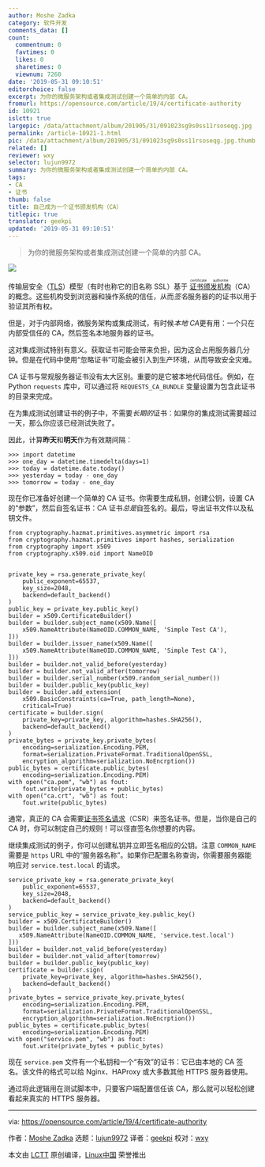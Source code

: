 ```yaml
---
author: Moshe Zadka
category: 软件开发
comments_data: []
count:
  commentnum: 0
  favtimes: 0
  likes: 0
  sharetimes: 0
  viewnum: 7260
date: '2019-05-31 09:10:51'
editorchoice: false
excerpt: 为你的微服务架构或者集成测试创建一个简单的内部 CA。
fromurl: https://opensource.com/article/19/4/certificate-authority
id: 10921
islctt: true
largepic: /data/attachment/album/201905/31/091023sg9s0ss11rsoseqg.jpg
permalink: /article-10921-1.html
pic: /data/attachment/album/201905/31/091023sg9s0ss11rsoseqg.jpg.thumb.jpg
related: []
reviewer: wxy
selector: lujun9972
summary: 为你的微服务架构或者集成测试创建一个简单的内部 CA。
tags:
- CA
- 证书
thumb: false
title: 自己成为一个证书颁发机构（CA）
titlepic: true
translator: geekpi
updated: '2019-05-31 09:10:51'
---
```



> 
> 为你的微服务架构或者集成测试创建一个简单的内部 CA。
> 
> 
> 


![](/data/attachment/album/201905/31/091023sg9s0ss11rsoseqg.jpg)


传输层安全（[TLS](https://en.wikipedia.org/wiki/Transport_Layer_Security)）模型（有时也称它的旧名称 SSL）基于<ruby> <a href="https://en.wikipedia.org/wiki/Certificate_authority">  证书颁发机构 </a> <rt>  certificate authoritie </rt></ruby>（CA）的概念。这些机构受到浏览器和操作系统的信任，从而*签名*服务器的的证书以用于验证其所有权。


但是，对于内部网络，微服务架构或集成测试，有时候*本地 CA*更有用：一个只在内部受信任的 CA，然后签名本地服务器的证书。


这对集成测试特别有意义。获取证书可能会带来负担，因为这会占用服务器几分钟。但是在代码中使用“忽略证书”可能会被引入到生产环境，从而导致安全灾难。


CA 证书与常规服务器证书没有太大区别。重要的是它被本地代码信任。例如，在 Python `requests` 库中，可以通过将 `REQUESTS_CA_BUNDLE` 变量设置为包含此证书的目录来完成。


在为集成测试创建证书的例子中，不需要*长期的*证书：如果你的集成测试需要超过一天，那么你应该已经测试失败了。


因此，计算**昨天**和**明天**作为有效期间隔：



```
>>> import datetime
>>> one_day = datetime.timedelta(days=1)
>>> today = datetime.date.today()
>>> yesterday = today - one_day
>>> tomorrow = today - one_day
```

现在你已准备好创建一个简单的 CA 证书。你需要生成私钥，创建公钥，设置 CA 的“参数”，然后自签名证书：CA 证书*总是*自签名的。最后，导出证书文件以及私钥文件。



```
from cryptography.hazmat.primitives.asymmetric import rsa
from cryptography.hazmat.primitives import hashes, serialization
from cryptography import x509
from cryptography.x509.oid import NameOID


private_key = rsa.generate_private_key(
    public_exponent=65537,
    key_size=2048,
    backend=default_backend()
)
public_key = private_key.public_key()
builder = x509.CertificateBuilder()
builder = builder.subject_name(x509.Name([
    x509.NameAttribute(NameOID.COMMON_NAME, 'Simple Test CA'),
]))
builder = builder.issuer_name(x509.Name([
    x509.NameAttribute(NameOID.COMMON_NAME, 'Simple Test CA'),
]))
builder = builder.not_valid_before(yesterday)
builder = builder.not_valid_after(tomorrow)
builder = builder.serial_number(x509.random_serial_number())
builder = builder.public_key(public_key)
builder = builder.add_extension(
    x509.BasicConstraints(ca=True, path_length=None),
    critical=True)
certificate = builder.sign(
    private_key=private_key, algorithm=hashes.SHA256(),
    backend=default_backend()
)
private_bytes = private_key.private_bytes(
    encoding=serialization.Encoding.PEM,
    format=serialization.PrivateFormat.TraditionalOpenSSL,
    encryption_algorithm=serialization.NoEncrption())
public_bytes = certificate.public_bytes(
    encoding=serialization.Encoding.PEM)
with open("ca.pem", "wb") as fout:
    fout.write(private_bytes + public_bytes)
with open("ca.crt", "wb") as fout:
    fout.write(public_bytes)
```

通常，真正的 CA 会需要[证书签名请求](https://en.wikipedia.org/wiki/Certificate_signing_request)（CSR）来签名证书。但是，当你是自己的 CA 时，你可以制定自己的规则！可以径直签名你想要的内容。


继续集成测试的例子，你可以创建私钥并立即签名相应的公钥。注意 `COMMON_NAME` 需要是 `https` URL 中的“服务器名称”。如果你已配置名称查询，你需要服务器能响应对 `service.test.local` 的请求。



```
service_private_key = rsa.generate_private_key(
    public_exponent=65537,
    key_size=2048,
    backend=default_backend()
)
service_public_key = service_private_key.public_key()
builder = x509.CertificateBuilder()
builder = builder.subject_name(x509.Name([
   x509.NameAttribute(NameOID.COMMON_NAME, 'service.test.local')
]))
builder = builder.not_valid_before(yesterday)
builder = builder.not_valid_after(tomorrow)
builder = builder.public_key(public_key)
certificate = builder.sign(
    private_key=private_key, algorithm=hashes.SHA256(),
    backend=default_backend()
)
private_bytes = service_private_key.private_bytes(
    encoding=serialization.Encoding.PEM,
    format=serialization.PrivateFormat.TraditionalOpenSSL,
    encryption_algorithm=serialization.NoEncrption())
public_bytes = certificate.public_bytes(
    encoding=serialization.Encoding.PEM)
with open("service.pem", "wb") as fout:
    fout.write(private_bytes + public_bytes)
```

现在 `service.pem` 文件有一个私钥和一个“有效”的证书：它已由本地的 CA 签名。该文件的格式可以给 Nginx、HAProxy 或大多数其他 HTTPS 服务器使用。


通过将此逻辑用在测试脚本中，只要客户端配置信任该 CA，那么就可以轻松创建看起来真实的 HTTPS 服务器。




---


via: <https://opensource.com/article/19/4/certificate-authority>


作者：[Moshe Zadka](https://opensource.com/users/moshez/users/elenajon123) 选题：[lujun9972](https://github.com/lujun9972) 译者：[geekpi](https://github.com/geekpi) 校对：[wxy](https://github.com/wxy)


本文由 [LCTT](https://github.com/LCTT/TranslateProject) 原创编译，[Linux中国](https://linux.cn/) 荣誉推出
